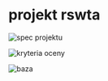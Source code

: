 # projekt rswta

![spec projektu](https://i.imgur.com/O3ZJtnn.png)

![kryteria oceny](https://i.imgur.com/FkpMUVB.png)

![baza](https://i.imgur.com/2BQcqDp.png)
